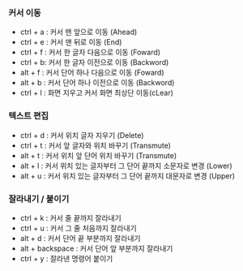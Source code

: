 ### 커서 이동
- ctrl + a : 커서 맨 앞으로 이동 (Ahead)
- ctrl + e : 커서 맨 뒤로 이동 (End)
- ctrl + f : 커서 한 글자 다음으로 이동 (Foward)
- ctrl + b: 커서 한 글자 이전으로 이동 (Backword)
- alt + f : 커서 단어 하나 다음으로 이동 (Foward)
- alt + b : 커서 단어 하나 이전으로 이동 (Backword)
- ctrl + l : 화면 지우고 커서 화면 최상단 이동(cLear)

### 텍스트 편집
- ctrl + d : 커서 위치 글자 지우기 (Delete)
- ctrl + t : 커서 앞 글자와 위치 바꾸기 (Transmute) 
- alt + t : 커서 위치 앞 단어 위치 바꾸기 (Transmute)
- alt + l : 커서 위치 있는 글자부터 그 단어 끝까지 소문자로 변경 (Lower)
- alt + u : 커서 위치 있는 글자부터 그 단어 끝까지 대문자로 변경 (Upper)

### 잘라내기 / 붙이기
- ctrl + k : 커서 줄 끝까지 잘라내기
- ctrl + u : 커서 그 줄 처음까지 잘라내기
- alt + d : 커서 단어 끝 부분까지 잘라내기
- alt + backspace : 커서 단어 앞 부분까지 잘라내기
- ctrl + y : 잘라낸 명령어 붙이기